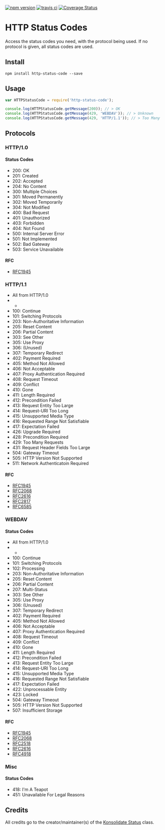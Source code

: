 [![npm version](https://badge.fury.io/js/http-status-code.svg)](http://badge.fury.io/js/http-status-code)
[![travis ci](https://api.travis-ci.org/daanvanham/http-status-code.svg)](https://travis-ci.org/daanvanham/http-status-code)
[![Coverage Status](https://coveralls.io/repos/daanvanham/http-status-code/badge.svg)](https://coveralls.io/r/daanvanham/http-status-code)

# HTTP Status Codes
Access the status codes you need, with the protocol being used. If no protocol is given, all status codes are used.

## Install
```
npm install http-status-code --save
```

## Usage
```javascript
var HTTPStatusCode = require('http-status-code');

console.log(HTTPStatusCode.getMessage(200)); // > OK
console.log(HTTPStatusCode.getMessage(429, 'WEBDAV')); // > Unknown
console.log(HTTPStatusCode.getMessage(429, 'HTTP/1.1')); // > Too Many Request
```

## Protocols

### HTTP/1.0

#### Status Codes
- 200: OK
- 201: Created
- 202: Accepted
- 204: No Content
- 300: Multiple Choices
- 301: Moved Permanently
- 302: Moved Temporarily
- 304: Not Modified
- 400: Bad Request
- 401: Unauthorized
- 403: Forbidden
- 404: Not Found
- 500: Internal Server Error
- 501: Not Implemented
- 502: Bad Gateway
- 503: Service Unavailable

#### RFC
- [RFC1945](http://tools.ietf.org/html/rfc1945)

### HTTP/1.1
- All from HTTP/1.0
- +
- 100: Continue
- 101: Switching Protocols
- 203: Non-Authoritative Information
- 205: Reset Content
- 206: Partial Content
- 303: See Other
- 305: Use Proxy
- 306: (Unused)
- 307: Temporary Redirect
- 402: Payment Required
- 405: Method Not Allowed
- 406: Not Acceptable
- 407: Proxy Authentication Required
- 408: Request Timeout
- 409: Conflict
- 410: Gone
- 411: Length Required
- 412: Precondition Failed
- 413: Request Entity Too Large
- 414: Request-URI Too Long
- 415: Unsupported Media Type
- 416: Requested Range Not Satisfiable
- 417: Expectation Failed
- 426: Upgrade Required
- 428: Precondition Required
- 429: Too Many Requests
- 431: Request Header Fields Too Large
- 504: Gateway Timeout
- 505: HTTP Version Not Supported
- 511: Network Authenticatoin Required

#### RFC
- [RFC1945](http://tools.ietf.org/html/rfc1945)
- [RFC2068](http://tools.ietf.org/html/rfc2068)
- [RFC2616](http://tools.ietf.org/html/rfc2616)
- [RFC2817](http://tools.ietf.org/html/rfc2817)
- [RFC6585](http://tools.ietf.org/html/rfc6585)

### WEBDAV

#### Status Codes
- All from HTTP/1.0
- +
- 100: Continue
- 101: Switching Protocols
- 102: Processing
- 203: Non-Authoritative Information
- 205: Reset Content
- 206: Partial Content
- 207: Multi-Status
- 303: See Other
- 305: Use Proxy
- 306: (Unused)
- 307: Temporary Redirect
- 402: Payment Required
- 405: Method Not Allowed
- 406: Not Acceptable
- 407: Proxy Authentication Required
- 408: Request Timeout
- 409: Conflict
- 410: Gone
- 411: Length Required
- 412: Precondition Failed
- 413: Request Entity Too Large
- 414: Request-URI Too Long
- 415: Unsupported Media Type
- 416: Requested Range Not Satisfiable
- 417: Expectation Failed
- 422: Unprocessable Entity
- 423: Locked
- 504: Gateway Timeout
- 505: HTTP Version Not Supported
- 507: Insufficient Storage

#### RFC
- [RFC1945](http://tools.ietf.org/html/rfc1945)
- [RFC2068](http://tools.ietf.org/html/rfc2068)
- [RFC2518](http://tools.ietf.org/html/rfc2518)
- [RFC2616](http://tools.ietf.org/html/rfc2616)
- [RFC4918](http://tools.ietf.org/html/rfc4918)

### Misc

#### Status Codes
- 418: I'm A Teapot
- 451: Unavailable For Legal Reasons

## Credits
All credits go to the creator/maintainer(s) of the [Konsolidate Status](https://github.com/konfirm/konsolidate_hacklang/blob/master/core/status.hh) class.
